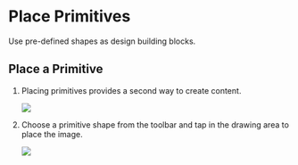 # Place Primitives

Use pre-defined shapes as design building blocks.

## Place a Primitive

1. Placing primitives provides a second way to create content.

    ![](Images/GUID-08D9B90C-BE55-4596-BFFB-3436E9D2A939-low.png)
    
2. Choose a primitive shape from the toolbar and tap in the drawing area to place the image. 
    
    ![](Images/GUID-E3146937-3317-4DBB-9DF4-91ED703E7985-low.png)
